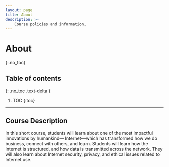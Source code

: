 ```yaml
---
layout: page
title: About
description: >-
    Course policies and information.
---
```


# About
{:.no_toc}

## Table of contents
{: .no_toc .text-delta }

1. TOC
{:toc}

---

## Course Description

In this short course, students will learn about one of the most impactful innovations by humankind— Internet—which has transformed how we do business, connect with others, and learn. Students will learn how the Internet is structured, and how data is transmitted across the network. They will also learn about Internet security, privacy, and ethical issues related to Internet use.
